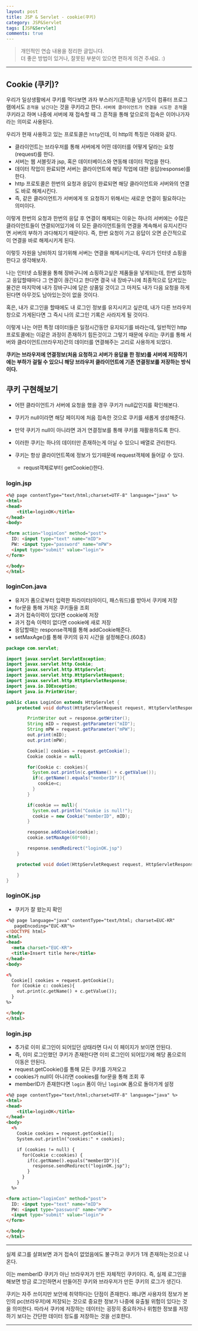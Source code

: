 ```yaml
---
layout: post
title: JSP & Servlet - cookie(쿠키)
category: JSP&Servlet
tags: [JSP&Servlet]
comments: true
---
```


> 개인적인 연습 내용을 정리한 글입니다.      
> 더 좋은 방법이 있거나, 잘못된 부분이 있으면 편하게 의견 주세요. :)

<hr>


## Cookie (쿠키)?

우리가 일상생활에서 쿠키를 먹다보면 과자 부스러기(흔적)을 남기듯이 컴퓨터 프로그램에서도 `흔적을 남긴다`는 것을 쿠키라고 한다. `서버에 클라이언트가 연결을 시도한 흔적`을 쿠키라고 하며 나중에 서버에 재 접속할 때 그 흔적을 통해 앞으로의 접속은 이어나가자 라는 의미로 사용된다.

우리가 현재 사용하고 있는 프로토콜은 `http`인데, 이 http의 특징은 아래와 같다.

- 클라이언트는 브라우저를 통해 서버에게 어떤 데이터를 어떻게 달라는 요청(request)를 한다.
- 서버는 웹 서블릿과 jsp, 혹은 데이터베이스와 연동해 데이터 작업을 한다.
- 데이터 작업이 완료되면 서버는 클라이언트에 해당 작업에 대한 응답(response)를 한다.
- http 프로토콜은 한번의 요청과 응답이 완료되면 해당 클라이언트와 서버와의 연결도 바로 해제시킨다.
- 즉, 같은 클라이언트가 서버에게 또 요청하기 위해서는 새로운 연결이 필요하다는 의미이다.

이렇게 한번의 요청과 한번의 응답 후 연결이 해제되는 이유는 하나의 서버에는 수많은 클라이언트들이 연결되어있기에 이 모든 클라이언트들의 연결을 계속해서 유지시킨다면 서버의 부하가 과다해지기 때문이다. 즉, 한번 요청이 가고 응답이 오면 순간적으로 이 연결을 바로 해제시키게 된다.

이렇듯 자원을 낭비하지 않기위해 서버는 연결을 해제시키는데, 우리가 인터넷 쇼핑을 한다고 생각해보자.

나는 인터넷 쇼핑몰을 통해 장바구니에 쇼핑하고싶은 제품들을 넣게되는데, 한번 요청하고 응답할때마다 그 연결이 끊긴다고 한다면 결국 내 장바구니에 최종적으로 담겨있는 물건은 마지막에 내가 장바구니에 담은 상품일 것이고 그 마저도 내가 다음 요청을 하게된다면 아무것도 남아있는것이 없을 것이다.

혹은, 내가 로그인을 할때에도 내 로그인 정보를 유지시키고 싶은데, 내가 다른 브라우저 창으로 가게된다면 그 즉시 나의 로그인 기록은 사라지게 될 것이다.

이렇게 나는 어떤 특정 데이터들은 일정시간동안 유지되기를 바라는데, 일반적인 http 프로토콜에는 이같은 과정이 존재하기 힘든것이고 그렇기 때문에 우리는 쿠키를 통해 서버와 클라이언트(브라우저)간의 데이터를 연결해주는 고리로 사용하게 되었다.

**쿠키는 브라우저에 연결정보(처음 요청하고 서버가 응답을 한 정보)를 서버에 저장하기에는 부하가 걸릴 수 있으니 해당 브라우저 클라이언트에 기존 연결정보를 저장하는 방식이다.**


## 쿠키 구현해보기

- 어떤 클라이언트가 서버에 요청을 했을 경우 쿠키가 null값인지를 확인해본다.
- 쿠키가 null이라면 해당 페이지에 처음 접속한 것으로 쿠키를 새롭게 생성해준다.
- 만약 쿠키가 null이 아니라면 과거 연결정보를 통해 쿠키를 재활용하도록 한다.

- 이러한 쿠키는 하나의 데이터만 존재하는게 아닐 수 있으니 배열로 관리한다.
- 쿠키는 항상 클라이언트쪽에 정보가 있기때문에 request객체에 들어갈 수 있다.
  - requst객체로부터 getCookie()한다.


### login.jsp

```html
<%@ page contentType="text/html;charset=UTF-8" language="java" %>
<html>
<head>
    <title>loginOK</title>
</head>
<body>

<form action="loginCon" method="post">
  ID: <input type="text" name="mID">
  PW: <input type="password" name="mPW">
  <input type="submit" value="login">
</form>

</body>
</html>
```

### loginCon.java

- 유저가 폼으로부터 입력한 파라미터(아이디, 패스워드)를 받아서 쿠키에 저장
- for문을 통해 가져온 쿠키들을 조회
- 과거 접속이력이 있다면 cookie에 저장
- 과거 접속 이력이 없다면 cookie에 새로 저장
- 응답할때는 response객체를 통해 addCookie해준다.
- setMaxAge()를 통해 쿠키의 유지 시간을 설정해준다.(60초)

```java
package com.servlet;

import javax.servlet.ServletException;
import javax.servlet.http.Cookie;
import javax.servlet.http.HttpServlet;
import javax.servlet.http.HttpServletRequest;
import javax.servlet.http.HttpServletResponse;
import java.io.IOException;
import java.io.PrintWriter;

public class LoginCon extends HttpServlet {
    protected void doPost(HttpServletRequest request, HttpServletResponse response) throws ServletException, IOException {

        PrintWriter out = response.getWriter();
        String mID = request.getParameter("mID");
        String mPW = request.getParameter("mPW");
        out.print(mID);
        out.print(mPW);

        Cookie[] cookies = request.getCookie();
        Cookie cookie = null;

        for(Cookie c: cookies){
          System.out.println(c.getName() + c.getValue());
          if(c.getName().equals("memberID")){
            cookie=c;
          }
        }

        if(cookie == null){
          System.out.println("Cookie is null!");
          cookie = new Cookie("memberID", mID);
        }

        response.addCookie(cookie);
        cookie.setMaxAge(60*60);

        response.sendRedirect("loginOK.jsp")
    }

    protected void doGet(HttpServletRequest request, HttpServletResponse response) throws ServletException, IOException {

    }
}
```

### loginOK.jsp

- 쿠키가 잘 왔는지 확인

```html
<%@ page language="java" contentType="text/html; charset=EUC-KR"
   pageEncoding="EUC-KR"%>
<!DOCTYPE html>
<html>
<head>
  <meta charset="EUC-KR">
  <title>Insert title here</title>
</head>
<body>

<%
  Cookie[] cookies = request.getCookie();
  for (Cookie c: cookies){
    out.print(c.getName() + c.getValue());
  }
%>

</body>
</html>
```


### login.jsp

- 추가로 이미 로그인이 되어있던 상태라면 다시 이 페이지가 보이면 안된다.
- 즉, 이미 로그인했던 쿠키가 존재한다면 이미 로그인이 되어있기에 해당 폼으로의 이동은 안된다.
- request.getCookie()를 통해 모든 쿠키를 가져오고
- cookies가 null이 아니라면 cookies를 for문을 통해 조회 후
- memberID가 존재한다면 `login` 폼이 아닌 `loginOK` 폼으로 돌아가게 설정

```html
<%@ page contentType="text/html;charset=UTF-8" language="java" %>
<html>
<head>
    <title>loginOK</title>
</head>
<body>
  <%
    Cookie cookies = request.getCookie[];
    System.out.println("cookies:" + cookies);

    if (cookies != null) {
      for(Cookie c:cookies) {
        if(c.getName().equals("memberID")){
          response.sendRedirect("loginOK.jsp");
        }
      }
    }
  %>

<form action="loginCon" method="post">
  ID: <input type="text" name="mID">
  PW: <input type="password" name="mPW">
  <input type="submit" value="login">
</form>

</body>
</html>
```

<hr>

실제 로그를 살펴보면 과거 접속이 없었음에도 불구하고 쿠키가 1개 존재하는것으로 나온다.

이는 memberID 쿠키가 아닌 브라우저가 만든 자체적인 쿠키이다. 즉, 실제 로그인을 해보면 방금 로그인하면서 만들어진 쿠키와 브라우저가 만든 쿠키의 로그가 생긴다.

쿠키는 자주 쓰이지만 보안에 취약하다는 단점이 존재한다. 왜냐면 사용자의 정보가 본인의 pc(브라우저)에 저장되는 것으로 중요한 정보가 나중에 유출될 위험이 있다는 것을 의미한다. 따라서 쿠키에 저장하는 데이터는 굉장히 중요하거나 위험한 정보를 저장하기 보다는 간단한 데이터 정도를 저장하는 것을 선호한다.

<hr>
